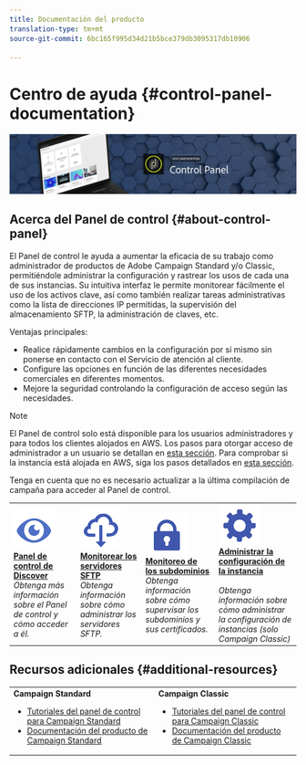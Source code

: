 ```yaml
---
title: Documentación del producto
translation-type: tm+mt
source-git-commit: 6bc165f995d34d21b5bce379db3095317db10906

---
```



# Centro de ayuda {#control-panel-documentation}

![](assets/banner.png)

## Acerca del Panel de control {#about-control-panel}

El Panel de control le ayuda a aumentar la eficacia de su trabajo como administrador de productos de Adobe Campaign Standard y/o Classic, permitiéndole administrar la configuración y rastrear los usos de cada una de sus instancias. Su intuitiva interfaz le permite monitorear fácilmente el uso de los activos clave, así como también realizar tareas administrativas como la lista de direcciones IP permitidas, la supervisión del almacenamiento SFTP, la administración de claves, etc.

Ventajas principales:

* Realice rápidamente cambios en la configuración por sí mismo sin ponerse en contacto con el Servicio de atención al cliente.
* Configure las opciones en función de las diferentes necesidades comerciales en diferentes momentos.
* Mejore la seguridad controlando la configuración de acceso según las necesidades.

>[!NOTE]
>El Panel de control solo está disponible para los usuarios administradores y para todos los clientes alojados en AWS. Los pasos para otorgar acceso de administrador a un usuario se detallan en [esta sección](discover/using/managing-permissions.md). Para comprobar si la instancia está alojada en AWS, siga los pasos detallados en [esta sección](faq.md).
>
>Tenga en cuenta que no es necesario actualizar a la última compilación de campaña para acceder al Panel de control.

<table>
<tr>
    <td>
        <a href="discover/using/accessing-control-panel.md"><img alt="condiciones" src="assets/discover.png"/></a>
        <div><a href="discover/using/accessing-control-panel.md"><strong>Panel de control de Discover</strong></a></div>
        <em>Obtenga más información sobre el Panel de control y cómo acceder a él.</em>
    </td>
    <td>
        <a href="sftp/using/about-sftp-management.md"><img alt="condiciones" src="assets/sftp.png"/></a>
        <div><a href="sftp/using/about-sftp-management.md"><strong>Monitorear los servidores SFTP</strong></a></div>
        <em>Obtenga información sobre cómo administrar los servidores SFTP.</em>
    </td>
    <td>
        <a href="subdomains-certificates/using/about-ssl-certificates.md"><img alt="condiciones" src="assets/subdomains.png"/></a>
        <div><a href="subdomains-certificates/using/about-ssl-certificates.md"><strong>Monitoreo de los subdominios</strong></a></div>
        <em>Obtenga información sobre cómo supervisar los subdominios y sus certificados.</em>
    </td>
    <td>
        <a href="instances-settings/using/ip-whitelisting-instance-access.md"><img alt="condiciones" src="assets/instance_settings.png"/></a>
        <div><a href="instances-settings/using/ip-whitelisting-instance-access.md"><strong>Administrar la configuración de la instancia</strong></a></div>
        <br/><em>Obtenga información sobre cómo administrar la configuración de instancias (solo Campaign Classic)</em>
    </td>
</tr>
</table>

## Recursos adicionales {#additional-resources}

<table>
    <tr>
        <td><b>Campaign Standard</b><br/>
        <ul>
            <li><a href="https://docs.adobe.com/content/help/en/campaign-learn/campaign-standard-tutorials/administrating/control-panel/control-panel-overview.html">Tutoriales del panel de control para Campaign Standard</a></li>
            <li><a href="https://docs.adobe.com/content/help/en/campaign-standard/using/campaign-standard-home.html">Documentación del producto de Campaign Standard</a></li>
        </ul>
        </td>
        <td><b>Campaign Classic</b><br/>
        <ul>
            <li><a href="https://docs.adobe.com/content/help/en/campaign-learn/campaign-classic-tutorials/administrating/control-panel-acc/control-panel-overview.html">Tutoriales del panel de control para Campaign Classic</a></li>
            <li><a href="https://docs.adobe.com/content/help/en/campaign-classic/using/campaign-classic-home.html">Documentación del producto de Campaign Classic</a></li>
        </ul>
        </td>
    </tr>
</table>
